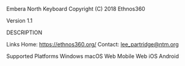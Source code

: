 Embera North Keyboard
Copyright (C) 2018 Ethnos360

Version 1.1

DESCRIPTION

Links
Home: https://ethnos360.org/
Contact: lee_partridge@ntm.org

Supported Platforms
Windows
macOS
Web
Mobile Web
iOS
Android
